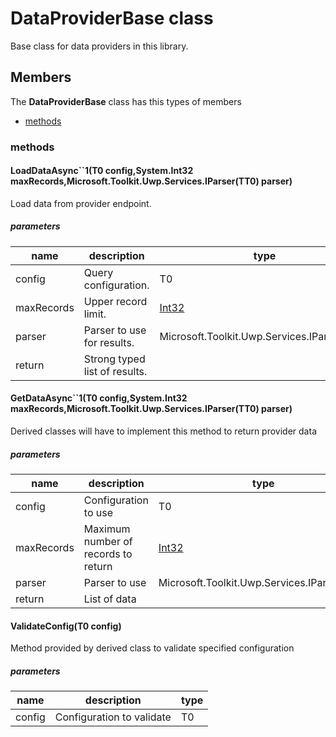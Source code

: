 
# DataProviderBase<T1> class

Base class for data providers in this library.

## Members

The **DataProviderBase<T1>** class has this types of members

* [methods](#methods)

### methods

#### LoadDataAsync``1(T0 config,System.Int32 maxRecords,Microsoft.Toolkit.Uwp.Services.IParser(TT0) parser)

Load data from provider endpoint.

##### parameters



| name | description | type || --- | --- | --- || config | Query configuration. | T0 || maxRecords | Upper record limit. | [Int32](https://msdn.microsoft.com/library/windows/apps/System.Int32) || parser | Parser to use for results. | Microsoft.Toolkit.Uwp.Services.IParser(TT0) || return |Strong typed list of results. |
#### GetDataAsync``1(T0 config,System.Int32 maxRecords,Microsoft.Toolkit.Uwp.Services.IParser(TT0) parser)

Derived classes will have to implement this method to return provider data

##### parameters



| name | description | type || --- | --- | --- || config | Configuration to use | T0 || maxRecords | Maximum number of records to return | [Int32](https://msdn.microsoft.com/library/windows/apps/System.Int32) || parser | Parser to use | Microsoft.Toolkit.Uwp.Services.IParser(TT0) || return |List of data |
#### ValidateConfig(T0 config)

Method provided by derived class to validate specified configuration

##### parameters



| name | description | type || --- | --- | --- || config | Configuration to validate | T0 |